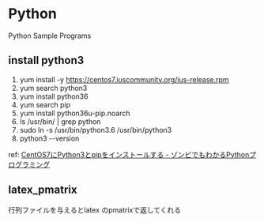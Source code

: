 # Python
Python Sample Programs

## install python3

1. yum install -y https://centos7.iuscommunity.org/ius-release.rpm
1. yum search python3
1. yum install python36
1. yum search pip
1. yum install python36u-pip.noarch
1. ls /usr/bin/ | grep python
1. sudo ln -s /usr/bin/python3.6 /usr/bin/python3
1. python3 --version

ref: [CentOS7にPython3とpipをインストールする - ゾンビでもわかるPythonプログラミング](http://python.zombie-hunting-club.com/entry/2017/11/03/223832#21-pip%E3%81%AE%E3%82%A4%E3%83%B3%E3%82%B9%E3%83%88%E3%83%BC%E3%83%AB%E6%96%B9%E6%B3%95)

##  latex_pmatrix
行列ファイルを与えるとlatex のpmatrixで返してくれる

## 
